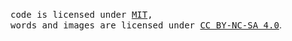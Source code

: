 <!-- **[antfu.me](https://antfu.me)** -->

<!-- my personal website powered by [Vite](https://vitejs.dev/) -->

<br>

<samp>code is licensed under <a href='./LICENSE'>MIT</a>,<br> words and images are licensed under <a href='https://creativecommons.org/licenses/by-nc-sa/4.0/'>CC BY-NC-SA 4.0</a></samp>.
